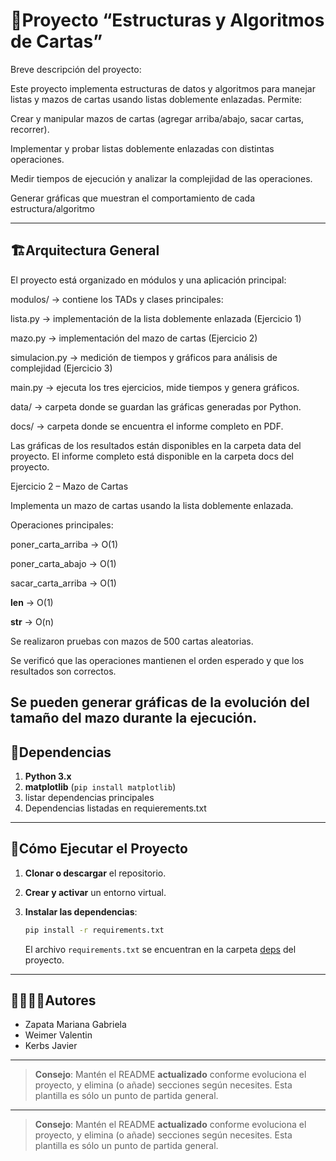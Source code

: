 # 🐍Proyecto “Estructuras y Algoritmos de Cartas”

Breve descripción del proyecto:

Este proyecto implementa estructuras de datos y algoritmos para manejar listas y mazos de cartas usando listas doblemente enlazadas.
Permite:

Crear y manipular mazos de cartas (agregar arriba/abajo, sacar cartas, recorrer).

Implementar y probar listas doblemente enlazadas con distintas operaciones.

Medir tiempos de ejecución y analizar la complejidad de las operaciones.

Generar gráficas que muestran el comportamiento de cada estructura/algoritmo

---
## 🏗Arquitectura General

El proyecto está organizado en módulos y una aplicación principal:

modulos/ → contiene los TADs y clases principales:

lista.py → implementación de la lista doblemente enlazada (Ejercicio 1)

mazo.py → implementación del mazo de cartas (Ejercicio 2)

simulacion.py → medición de tiempos y gráficos para análisis de complejidad (Ejercicio 3)

main.py → ejecuta los tres ejercicios, mide tiempos y genera gráficos.

data/ → carpeta donde se guardan las gráficas generadas por Python.

docs/ → carpeta donde se encuentra el informe completo en PDF.

Las gráficas de los resultados están disponibles en la carpeta data
 del proyecto.
El informe completo está disponible en la carpeta docs
 del proyecto.

Ejercicio 2 – Mazo de Cartas

Implementa un mazo de cartas usando la lista doblemente enlazada.

Operaciones principales:

poner_carta_arriba → O(1)

poner_carta_abajo → O(1)

sacar_carta_arriba → O(1)

__len__ → O(1)

__str__ → O(n)

Se realizaron pruebas con mazos de 500 cartas aleatorias.

Se verificó que las operaciones mantienen el orden esperado y que los resultados son correctos.

Se pueden generar gráficas de la evolución del tamaño del mazo durante la ejecución.
---
## 📑Dependencias

1. **Python 3.x**
2. **matplotlib** (`pip install matplotlib`)
3. listar dependencias principales
4. Dependencias listadas en requierements.txt

---
## 🚀Cómo Ejecutar el Proyecto
1. **Clonar o descargar** el repositorio.

2. **Crear y activar** un entorno virtual.

3. **Instalar las dependencias**:
   ```bash
   pip install -r requirements.txt
   ```
   El archivo `requirements.txt` se encuentran en la carpeta [deps](./deps) del proyecto.

---
## 🙎‍♀️🙎‍♂️Autores

- Zapata Mariana Gabriela
- Weimer Valentin
- Kerbs Javier
---

> **Consejo**: Mantén el README **actualizado** conforme evoluciona el proyecto, y elimina (o añade) secciones según necesites. Esta plantilla es sólo un punto de partida general.

---

> **Consejo**: Mantén el README **actualizado** conforme evoluciona el proyecto, y elimina (o añade) secciones según necesites. Esta plantilla es sólo un punto de partida general.
